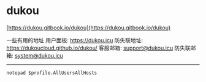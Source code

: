 # dukou

[https://dukou.gitbook.io/dukou](https://dukou.gitbook.io/dukou)

一些有用的地址
用户面板: <https://dukou.icu>
防失联地址: <https://dukoucloud.github.io/dukou/>
客服邮箱: <support@dukou.icu>
防失联邮箱: <system@dukou.icu>

---

`notepad $profile.AllUsersAllHosts`
